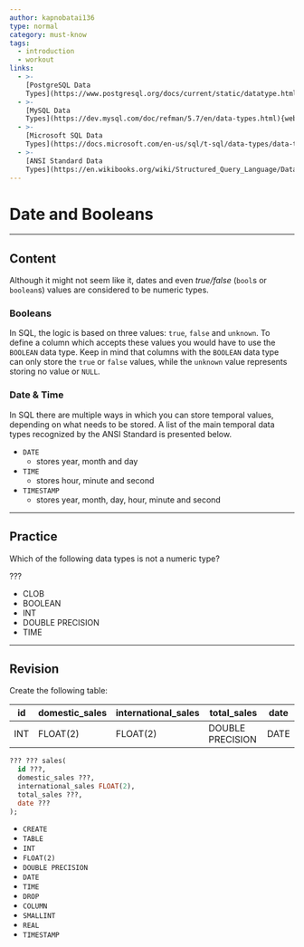 ```yaml
---
author: kapnobatai136
type: normal
category: must-know
tags:
  - introduction
  - workout
links:
  - >-
    [PostgreSQL Data
    Types](https://www.postgresql.org/docs/current/static/datatype.html){documentation}
  - >-
    [MySQL Data
    Types](https://dev.mysql.com/doc/refman/5.7/en/data-types.html){website}
  - >-
    [Microsoft SQL Data
    Types](https://docs.microsoft.com/en-us/sql/t-sql/data-types/data-types-transact-sql){website}
  - >-
    [ANSI Standard Data
    Types](https://en.wikibooks.org/wiki/Structured_Query_Language/Data_Types){website}
---
```


# Date and Booleans


---

## Content

Although it might not seem like it, dates and even *true/false* (`bool`s or `boolean`s) values are considered to be numeric types.

### Booleans

In SQL, the logic is based on three values: `true`, `false` and `unknown`. To define a column which accepts these values you would have to use the `BOOLEAN` data type. Keep in mind that columns with the `BOOLEAN` data type can only store the `true` or `false` values, while the `unknown` value represents storing no value or `NULL`.

### Date & Time

In SQL there are multiple ways in which you can store temporal values, depending on what needs to be stored. A list of the main temporal data types recognized by the ANSI Standard is presented below.

- `DATE`
  - stores year, month and day
- `TIME`
  - stores hour, minute and second
- `TIMESTAMP`
  - stores year, month, day, hour, minute and second


---

## Practice

Which of the following data types is not a numeric type?

???

- CLOB
- BOOLEAN
- INT
- DOUBLE PRECISION
- TIME


---

## Revision

Create the following table:

| id  | domestic_sales | international_sales | total_sales      | date |
| --- | -------------- | ------------------- | ---------------- | ---- |
| INT | FLOAT(2)       | FLOAT(2)            | DOUBLE PRECISION | DATE |

```sql
??? ??? sales(
  id ???,
  domestic_sales ???,
  international_sales FLOAT(2),
  total_sales ???,
  date ???
);
```

- `CREATE`
- `TABLE`
- `INT`
- `FLOAT(2)`
- `DOUBLE PRECISION`
- `DATE`
- `TIME`
- `DROP`
- `COLUMN`
- `SMALLINT`
- `REAL`
- `TIMESTAMP`
 
